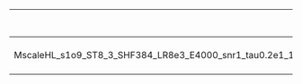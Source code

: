 |                                                        | Scale                | Scale tensor                                  | Learning Rate   | Number of parameters   | Best PSNR           |
|:-------------------------------------------------------|:---------------------|:----------------------------------------------|:----------------|:-----------------------|:--------------------|
| MscaleHL_s1o9_ST8_3_SHF384_LR8e3_E4000_snr1_tau0.2e1_1 | [0.1111111111111111] | [0.1111111111111111, 0.1111111111111111, 8.0] | [0.008]         | [166275]               | [22.98319101333618] |